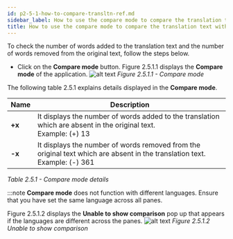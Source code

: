 ```yaml
---
id: p2-5-1-how-to-compare-transltn-ref.md
sidebar_label: How to use the compare mode to compare the translation text with the reference text?
title: How to use the compare mode to compare the translation text with the reference text?
---
```




To check the number of words added to the translation text and the number of words removed from the original text, follow the steps below.

-   Click on the **Compare mode** button.
    Figure 2.5.1.1 displays the **Compare mode** of the application.
    ![alt text](../../../../static/AutographaLiveImages/Compare-mode/compare-mode-fig-2.5.1.1.jpg 'Compare mode')
    _Figure 2.5.1.1 - Compare mode_

The following table 2.5.1 explains details displayed in the **Compare mode**.

| Name   | Description                                                                                                                    |
| ------ | ------------------------------------------------------------------------------------------------------------------------------ |
| **+x** | It displays the number of words added to the translation which are absent in the original text. <br/> Example: (+) 13          |
| **-x** | It displays the number of words removed from the original text which are absent in the translation text. <br/>Example: (-) 361 |

_Table 2.5.1 - Compare mode details_

:::note
**Compare mode** does not function with different languages. Ensure that you have set the same language across all panes.

Figure 2.5.1.2 displays the **Unable to show comparison** pop up that appears if the languages are different across the panes.
![alt text](../../../../static/AutographaLiveImages/Compare-mode/unable-to-show-comparison-fig-2.5.1.2.jpg 'Unable to show comparison')
_Figure 2.5.1.2 Unable to show comparison_
